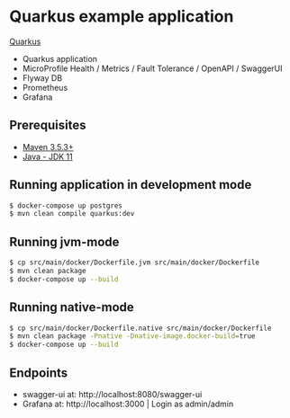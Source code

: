 # Quarkus example application
[Quarkus](https://quarkus.io)

* Quarkus application
* MicroProfile Health / Metrics / Fault Tolerance / OpenAPI / SwaggerUI
* Flyway DB 
* Prometheus
* Grafana

## Prerequisites
* [Maven 3.5.3+](https://maven.apache.org/install.html)
* [Java - JDK 11](https://adoptopenjdk.net/)

## Running application in development mode
```bash
$ docker-compose up postgres
$ mvn clean compile quarkus:dev
```

## Running jvm-mode
```bash
$ cp src/main/docker/Dockerfile.jvm src/main/docker/Dockerfile
$ mvn clean package
$ docker-compose up --build
```

## Running native-mode
```bash
$ cp src/main/docker/Dockerfile.native src/main/docker/Dockerfile
$ mvn clean package -Pnative -Dnative-image.docker-build=true
$ docker-compose up --build
```

## Endpoints
* swagger-ui at: http://localhost:8080/swagger-ui
* Grafana at: http://localhost:3000 | Login as admin/admin